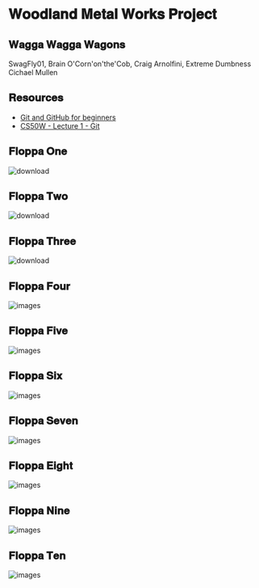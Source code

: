 # 𝐖𝐨𝐨𝐝𝐥𝐚𝐧𝐝 𝐌𝐞𝐭𝐚𝐥 𝐖𝐨𝐫𝐤𝐬 𝐏𝐫𝐨𝐣𝐞𝐜𝐭

## 𝐖𝐚𝐠𝐠𝐚 𝐖𝐚𝐠𝐠𝐚 𝐖𝐚𝐠𝐨𝐧𝐬
SwagFly01, Brain O'Corn'on'the'Cob, Craig Arnolfini, Extreme Dumbness <br>
Cichael Mullen


## 𝐑𝐞𝐬𝐨𝐮𝐫𝐜𝐞𝐬
* [Git and GitHub for beginners](https://youtu.be/tRZGeaHPoaw)
* [CS50W - Lecture 1 - Git](https://youtu.be/NcoBAfJ6l2Q)

## 𝐅𝐥𝐨𝐩𝐩𝐚 𝐎𝐧𝐞

![download](https://user-images.githubusercontent.com/70862234/193843876-5c490069-c480-4003-8642-15c697bd052d.jpg)

## 𝐅𝐥𝐨𝐩𝐩𝐚 𝐓𝐰𝐨

![download](https://user-images.githubusercontent.com/70862234/193844061-f94380ee-7553-46d4-b590-1a7b455c3914.jpg)

## 𝐅𝐥𝐨𝐩𝐩𝐚 𝐓𝐡𝐫𝐞𝐞

![download](https://user-images.githubusercontent.com/70862234/193844223-7645828d-4bb9-4f32-9576-0655dc80a0a6.jpg)

## 𝐅𝐥𝐨𝐩𝐩𝐚 𝐅𝐨𝐮𝐫

![images](https://user-images.githubusercontent.com/70862234/193844719-1a253b84-ec9d-482b-8dd7-47496a76aaba.jpg)

## 𝐅𝐥𝐨𝐩𝐩𝐚 𝐅𝐢𝐯𝐞

![images](https://user-images.githubusercontent.com/70862234/193844778-154702b5-a1b6-45fe-9dd1-45864fc0c016.jpg)

## 𝐅𝐥𝐨𝐩𝐩𝐚 𝐒𝐢𝐱

![images](https://user-images.githubusercontent.com/70862234/193844833-80853559-a433-4d16-8d6d-15693d2d540a.jpg)

## 𝐅𝐥𝐨𝐩𝐩𝐚 𝐒𝐞𝐯𝐞𝐧

![images](https://user-images.githubusercontent.com/70862234/193844904-bc9d2304-0e20-4dee-a81d-a002a34a4783.jpg)

## 𝐅𝐥𝐨𝐩𝐩𝐚 𝐄𝐢𝐠𝐡𝐭

![images](https://user-images.githubusercontent.com/70862234/193844980-2ad93587-7d78-4e5f-af03-82bbf287acca.jpg)

## 𝐅𝐥𝐨𝐩𝐩𝐚 𝐍𝐢𝐧𝐞

![images](https://user-images.githubusercontent.com/70862234/193845093-fbc4800e-d4b0-4a1c-9494-1fc4d7d073c9.jpg)

## 𝐅𝐥𝐨𝐩𝐩𝐚 𝐓𝐞𝐧

![images](https://user-images.githubusercontent.com/70862234/193845170-dd135650-c800-4ade-b6c5-24e64a63f600.jpg)
